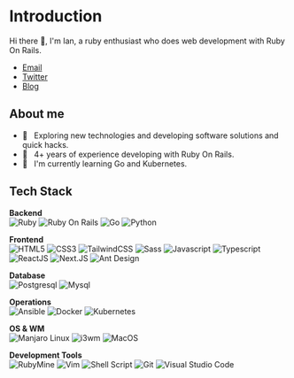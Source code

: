 

# Introduction

Hi there :wave:, I'm Ian, a ruby enthusiast who does web development with Ruby On Rails.

- [Email](mailto:otoraink@gmail.com)
- [Twitter](https://twitter.com/ianlynxk)
- [Blog](https://mini-geek.com)

## About me
- :thinking: &nbsp; Exploring new technologies and developing software solutions and quick hacks.
- :briefcase: &nbsp; 4+ years of experience developing with Ruby On Rails.
- :seedling: &nbsp; I'm currently learning Go and Kubernetes.

## Tech Stack
**Backend**<br>
![Ruby](https://img.shields.io/badge/-Ruby-333333?style=flat&logo=ruby&logoColor=CC342D)
![Ruby On Rails](https://img.shields.io/badge/-Ruby%20On%20Rails-333333?style=flat&logo=rubyonrails&logoColor=CC0000)
![Go](https://img.shields.io/badge/-Go-333333?style=flat&logo=go)
![Python](https://img.shields.io/badge/-Python-333333?style=flat&logo=python)

**Frontend**<br>
![HTML5](https://img.shields.io/badge/-HTML5-333333?style=flat&logo=html5)
![CSS3](https://img.shields.io/badge/-CSS3-333333?style=flat&logo=css3&logoColor=1572B6)
![TailwindCSS](https://img.shields.io/badge/-TailwindCSS-333333?style=flat&logo=tailwindcss)
![Sass](https://img.shields.io/badge/-Sass-333333?style=flat&logo=sass&logoColor=CC6699)
![Javascript](https://img.shields.io/badge/-Javascript-333333?style=flat&logo=javascript)
![Typescript](https://img.shields.io/badge/-Typescript-333333?style=flat&logo=typescript)
![ReactJS](https://img.shields.io/badge/-ReactJS-333333?style=flat&logo=react)
![Next.JS](https://img.shields.io/badge/-NextJS-333333?style=flat&logo=next.js&logoColor=000000)
![Ant Design](https://img.shields.io/badge/-Ant%20Design-333333?style=flat&logo=antdesign&logoColor=0170FE)

**Database**<br>
![Postgresql](https://img.shields.io/badge/-Postgresql-333333?style=flat&logo=postgresql)
![Mysql](https://img.shields.io/badge/-MySQL-333333?style=flat&logo=mysql)

**Operations**<br>
![Ansible](https://img.shields.io/badge/-Ansible-333333?style=flat&logo=ansible&logoColor=EE0000)
![Docker](https://img.shields.io/badge/-Docker-333333?logo=docker&logoColor=2496ED)
![Kubernetes](https://img.shields.io/badge/-Kubernetes-333333?logo=kubernetes&logoColor=326CE5)

**OS & WM**<br>
![Manjaro Linux](https://img.shields.io/badge/-Manjaro%20Linux-333333?style=flat&logo=manjaro)
![i3wm](https://img.shields.io/badge/-I3WM-333333?style=flat&logo=i3wm)
![MacOS](https://img.shields.io/badge/-MacOS-333333?style=flat&logo=macos)

**Development Tools**<br>
![RubyMine](https://img.shields.io/badge/-RubyMine-333333?style=flat&logo=jetbrains)
![Vim](https://img.shields.io/badge/-Vim-333333?style=flat&logo=vim&logoColor=019733)
![Shell Script](https://img.shields.io/badge/-Shell%20Script-333333?logo=windowsterminal&logoColor=4D4D4D)
![Git](https://img.shields.io/badge/-Git-333333?style=flat&logo=git&logoColor=F05032)
![Visual Studio Code](https://img.shields.io/badge/-Visual%20Studio%20Code-333333?style=flat&logo=visualstudiocode&logoColor=007ACC)

<!-- <br> -->
<!-- <img src="https://github-readme-stats.vercel.app/api?username=otorain&show_icons=true&count_private=true&show_icons=true&theme=radical&ver=2"> -->
